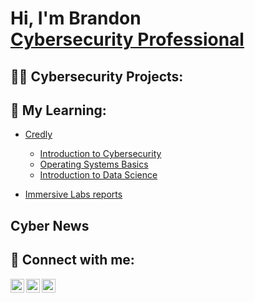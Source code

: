 <h1>Hi, I'm Brandon <br/> <a href="https://www.linkedin.com/in/brandonrsolomon/">Cybersecurity Professional</a></h1>

<h2>👨‍💻 Cybersecurity Projects:</h2>


<h2>🌱 My Learning:</h2>

- [Credly](https://www.credly.com/users/brandon-solomon.820ab1ee)
  
  - [Introduction to Cybersecurity](https://www.credly.com/earner/earned/badge/373b6273-1ba0-4ec6-b79a-46d1a87f6f20)
  - [Operating Systems Basics](https://www.credly.com/earner/earned/badge/7abd3504-f8e1-424f-ab0c-97756d88662c)
  - [Introduction to Data Science](https://www.credly.com/earner/earned/badge/1de182c6-791c-4459-8ad2-e6dbc7b31355)

- [Immersive Labs reports](https://github.com/BRHSolomon/ImmersiveLabreports)
  
<h2>Cyber News</h2>

<h2> 🤳 Connect with me:</h2>

[<img align="left" alt="JoshMadakor | Twitter" width="22px" src="https://cdn.jsdelivr.net/npm/simple-icons@v3/icons/twitter.svg" />][twitter]
[<img align="left" alt="JoshMadakor | LinkedIn" width="22px" src="https://cdn.jsdelivr.net/npm/simple-icons@v3/icons/linkedin.svg" />][linkedin]
[<img align="left" alt="JoshMadakor | Instagram" width="22px" src="https://cdn.jsdelivr.net/npm/simple-icons@v3/icons/instagram.svg" />][instagram]

[twitter]: https://twitter.com/b_rsolo
[instagram]: https://www.instagram.com/b_insoca/
[linkedin]: https://www.linkedin.com/in/brandonrsolomon/

<!--
Here are some ideas to get you started:

- 🔭 I’m currently working on ...
- 🌱 I’m currently learning ...
- 👯 I’m looking to collaborate on ...
- 🤔 I’m looking for help with ...
- 💬 Ask me about ...
- 📫 How to reach me: ...
- 😄 Pronouns: ...
- ⚡ Fun fact: ...
-->
